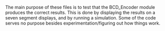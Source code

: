 The main purpose of these files is to test that the BCD_Encoder module produces the correct results.
This is done by displaying the results on a seven segment displays, and by running a simulation.
Some of the code serves no purpose besides experimentation/figuring out how things work.
